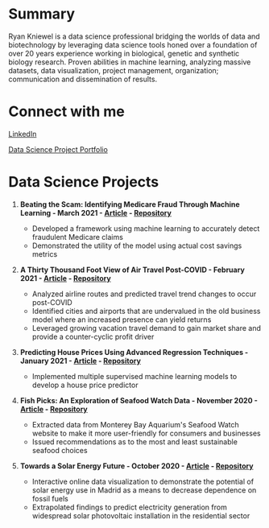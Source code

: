 # Summary
Ryan Kniewel is a data science professional bridging the worlds of data and biotechnology by leveraging data science tools honed over a foundation of over 20 years experience working in biological, genetic and synthetic biology research. Proven abilities in machine learning, analyzing massive datasets, data visualization, project management, organization; communication and dissemination of results.


# Connect with me
[LinkedIn](https://www.linkedin.com/in/ryan-kniewel/)

[Data Science Project Portfolio](https://nycdatascience.com/blog/author/ryan-kniewel/)


# Data Science Projects
1. **Beating the Scam: Identifying Medicare Fraud Through Machine Learning - March 2021 - [Article](https://nycdatascience.com/blog/author/ryan-kniewel/) - [Repository](https://github.com/rkmad/HealthCareFraud/)**
    - Developed a framework using machine learning to accurately detect fraudulent Medicare claims
    - Demonstrated the utility of the model using actual cost savings metrics


2. **A Thirty Thousand Foot View of Air Travel Post-COVID - February 2021 - [Article](https://nycdatascience.com/blog/student-works/a-thirty-thousand-foot-view-of-air-travel-post-covid/) - [Repository](https://github.com/rkmad/NYCDSA_Hackathon_Feb_2021)**
    - Analyzed airline routes and predicted travel trend changes to occur post-COVID
    - Identified cities and airports that are undervalued in the old business model where an increased presence can yield returns
    - Leveraged growing vacation travel demand to gain market share and provide a counter-cyclic profit driver


3. **Predicting House Prices Using Advanced Regression Techniques - January 2021 - [Article](https://nycdatascience.com/blog/author/ryan-kniewel/) - [Repository](https://github.com/mwc201/Housing_Price_Prediction)**
    - Implemented multiple supervised machine learning models to develop a house price predictor


4. **Fish Picks: An Exploration of Seafood Watch Data - November 2020 - [Article](https://nycdatascience.com/blog/student-works/fish-picks-an-exploration-of-seafoodwatch-data/) - [Repository](https://github.com/rkmad/seafoodwatch2)**
    - Extracted data from Monterey Bay Aquarium's Seafood Watch website to make it more user-friendly for consumers and businesses
    - Issued recommendations as to the most and least sustainable seafood choices 


5. **Towards a Solar Energy Future - October 2020 - [Article](https://nycdatascience.com/blog/student-works/towards-a-solar-energy-future/) - [Repository](https://github.com/rkmad/Solar_energy)**
    - Interactive online data visualization to demonstrate the potential of solar energy use in Madrid as a means to decrease dependence on fossil fuels
    - Extrapolated findings to predict electricity generation from widespread solar photovoltaic installation in the residential sector 










<!--
**rkmad/rkmad** is a ✨ _special_ ✨ repository because its `README.md` (this file) appears on your GitHub profile.

Here are some ideas to get you started:

- 🔭 I’m currently working on ...
- 🌱 I’m currently learning ...
- 👯 I’m looking to collaborate on ...
- 🤔 I’m looking for help with ...
- 💬 Ask me about ...
- 📫 How to reach me: ...
- 😄 Pronouns: ...
- ⚡ Fun fact: ...
-->
